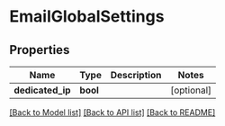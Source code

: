# EmailGlobalSettings

## Properties
Name | Type | Description | Notes
------------ | ------------- | ------------- | -------------
**dedicated_ip** | **bool** |  | [optional] 

[[Back to Model list]](../README.md#documentation-for-models) [[Back to API list]](../README.md#documentation-for-api-endpoints) [[Back to README]](../README.md)


